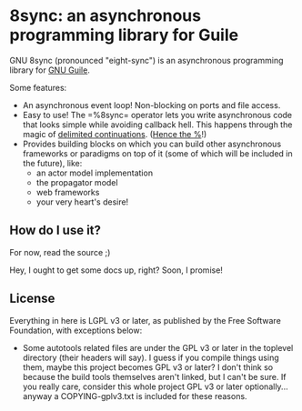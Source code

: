 8sync: an asynchronous programming library for Guile
====================================================

GNU 8sync (pronounced "eight-sync") is an asynchronous programming
library for [GNU Guile](https://www.gnu.org/software/guile/).

Some features:
 - An asynchronous event loop!  Non-blocking on ports and file access.
 - Easy to use!  The =%8sync= operator lets you write
   asynchronous code that looks simple while avoiding callback hell.
   This happens through the magic of
   [delimited continuations](https://www.gnu.org/software/guile/manual/html_node/Prompts.html).
   ([Hence the %](https://www.gnu.org/software/guile/manual/html_node/Shift-and-Reset.html#Shift-and-Reset)!)
 - Provides building blocks on which you can build other asynchronous
   frameworks or paradigms on top of it (some of which will be
   included in the future), like:
   - an actor model implementation
   - the propagator model
   - web frameworks
   - your very heart's desire!

How do I use it?
----------------

For now, read the source ;)

Hey, I ought to get some docs up, right?  Soon, I promise!


License
-------

Everything in here is LGPL v3 or later, as published by the Free
Software Foundation, with exceptions below:

 - Some autotools related files are under the GPL v3 or later in the
   toplevel directory (their headers will say).  I guess if you
   compile things using them, maybe this project becomes GPL v3 or
   later?  I don't think so because the build tools themselves aren't
   linked, but I can't be sure.  If you really care, consider this
   whole project GPL v3 or later optionally... anyway a
   COPYING-gplv3.txt is included for these reasons.
